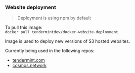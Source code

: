 ### Website deployment

> Deployment is using npm by default

To pull this image:  
`docker pull tendermintdev/docker-website-deployment`

Image is used to deploy new versions of S3 hosted websites.

Currently being used in the following repos:
- [tendermint.com](https://github.com/tendermint/tendermint.com)
- [cosmos.network](https://github.com/cosmos/cosmos.network)